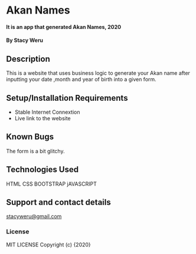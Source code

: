 # Akan Names
#### It is an app that generated Akan Names, 2020
#### By Stacy Weru
## Description
This is a website that uses business logic to generate your Akan name after inputting your date ,month and year of birth into a given form.
## Setup/Installation Requirements
* Stable Internet Connextion
* Live link to the website


## Known Bugs
The form is a bit glitchy.
## Technologies Used
HTML
CSS
BOOTSTRAP
jAVASCRIPT
## Support and contact details
stacyweru@gmail.com
### License
MIT LICENSE
Copyright (c) {2020} 
  
